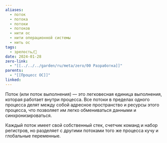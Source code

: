 ```yaml
---
aliases:
  - поток
  - потока
  - потоки
  - потоков
  - нити ос
  - нити операционной системы
  - нить ос
tags:
  - зрелость/🌱
date: 2024-01-28
zero-link:
  - "[[../../../garden/ru/meta/zero/00 Разработка]]"
parents:
  - "[[Процесс ОС]]"
linked: 
---
```

Поток (или поток выполнения) — это легковесная единица выполнения, которая работает внутри процесса. Все потоки в пределах одного процесса делят между собой адресное пространство и ресурсы этого процесса, что позволяет им легко обмениваться данными и синхронизироваться.

Каждый поток имеет свой собственный стек, счетчик команд и набор регистров, но разделяет с другими потоками того же процесса кучу и глобальные переменные.